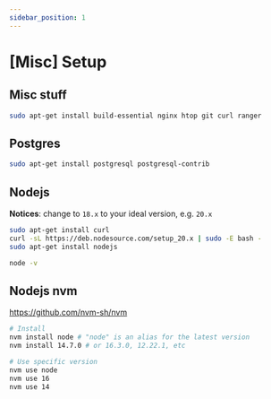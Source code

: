 ```yaml
---
sidebar_position: 1
---
```


# [Misc] Setup

## Misc stuff
```bash 
sudo apt-get install build-essential nginx htop git curl ranger
```

## Postgres
```bash
sudo apt-get install postgresql postgresql-contrib
```

## Nodejs
**Notices**: change to `18.x` to your ideal version, e.g. `20.x`

```bash 
sudo apt-get install curl
curl -sL https://deb.nodesource.com/setup_20.x | sudo -E bash -
sudo apt-get install nodejs

node -v
```

## Nodejs nvm

https://github.com/nvm-sh/nvm   

```bash
# Install
nvm install node # "node" is an alias for the latest version
nvm install 14.7.0 # or 16.3.0, 12.22.1, etc

# Use specific version
nvm use node
nvm use 16
nvm use 14
```